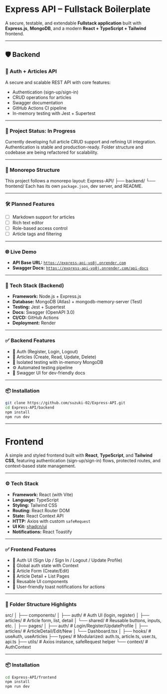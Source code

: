 # Express API – Fullstack Boilerplate

A secure, testable, and extendable **Fullstack application** built with **Express.js**, **MongoDB**, and a modern **React + TypeScript + Tailwind** frontend.

---

## 🛡️ Backend

### 🔐 Auth + Articles API

A secure and scalable REST API with core features:
- Authentication (sign-up/sign-in)
- CRUD operations for articles
- Swagger documentation
- GitHub Actions CI pipeline
- In-memory testing with Jest + Supertest

---

### 🚧 Project Status: In Progress

Currently developing full article CRUD support and refining UI integration. Authentication is stable and production-ready. Folder structure and codebase are being refactored for scalability.

---

### 🧱 Monorepo Structure

This project follows a monorepo layout:
Express-API/
├── backend/
└── frontend/
Each has its own `package.json`, dev server, and README.

---

### 🛠️ Planned Features

- [ ] Markdown support for articles
- [ ] Rich text editor
- [ ] Role-based access control
- [ ] Article tags and filtering

---

### 🌐 Live Demo

- **API Base URL:** [`https://express-api-vo8j.onrender.com`](https://express-api-vo8j.onrender.com/)
- **Swagger Docs:** [`https://express-api-vo8j.onrender.com/api-docs`](https://express-api-vo8j.onrender.com/api-docs)

---

### 🧰 Tech Stack (Backend)

- **Framework:** Node.js + Express.js
- **Database:** MongoDB (Atlas) + mongodb-memory-server (Test)
- **Testing:** Jest + Supertest
- **Docs:** Swagger (OpenAPI 3.0)
- **CI/CD:** GitHub Actions
- **Deployment:** Render

---

### ✅ Backend Features

- 🔐 Auth (Register, Login, Logout)
- 📝 Articles (Create, Read, Update, Delete)
- 🧪 Isolated testing with in-memory MongoDB
- ⚙️ Automated testing pipeline
- 📄 Swagger UI for dev-friendly docs

---

### 📦 Installation

```bash
git clone https://github.com/suzuki-02/Express-API.git
cd Express-API/backend
npm install
npm run dev
```
---

# Frontend

A simple and styled frontend built with **React**, **TypeScript**, and **Tailwind CSS**, featuring authentication (sign-up/sign-in) flows, protected routes, and context-based state management.

---

### ⚙️ Tech Stack

- **Framework:** React (with Vite)
- **Language:** TypeScript
- **Styling:** Tailwind CSS
- **Routing:** React Router DOM
- **State:** React Context API
- **HTTP:** Axios with custom `safeRequest`
- **UI Kit:** [shadcn/ui](https://ui.shadcn.com/)
- **Notifications:** React Toastify

---

### ✅ Frontend Features

- 🔐 Auth UI (Sign Up / Sign In / Logout / Update Profile)
- 🧠 Global auth state with Context
- 📝 Article Form (Create/Edit)
- 📄 Article Detail + List Pages
- 💅 Reusable UI components
- 🔔 User-friendly toast notifications for actions

---
### 📁 Folder Structure Highlights
src/
│
├── components/
│   ├── auth/          # Auth UI (login, register)
│   ├── articles/      # Article form, list, detail
│   └── shared/        # Reusable buttons, inputs, etc.
│
├── pages/
│   ├── auth/          # Login/Register/UpdateProfile
│   ├── articles/      # ArticleDetail/Edit/New
│   └── Dashboard.tsx
│
├── hooks/             # useAuth, useArticles
├── types/             # Modularized: auth.ts, article.ts, user.ts, api.ts
├── utils/             # Axios instance, safeRequest helper
└── context/           # AuthContext

---

### 📦 Installation

```bash
cd Express-API/frontend
npm install
npm run dev
```